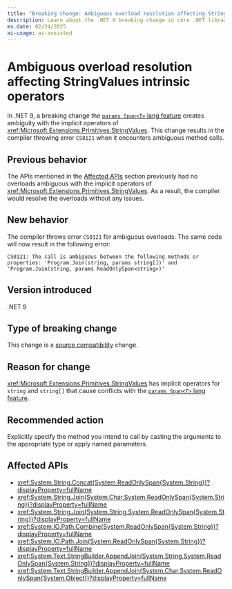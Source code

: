 ```yaml
---
title: "Breaking change: Ambiguous overload resolution affecting StringValues intrinsic operators"
description: Learn about the .NET 9 breaking change in core .NET libraries where ambiguous overload resolution now throws error CS0121.
ms.date: 02/24/2025
ai-usage: ai-assisted
---
```


# Ambiguous overload resolution affecting StringValues intrinsic operators

In .NET 9, a breaking change the [`params Span<T>` lang feature](../../../whats-new/dotnet-9/libraries.md#params-readonlyspant-overloads) creates ambiguity with the implicit operators of <xref:Microsoft.Extensions.Primitives.StringValues>. This change results in the compiler throwing error `CS0121` when it encounters ambiguous method calls.

## Previous behavior

The APIs mentioned in the [Affected APIs](#affected-apis) section previously had no overloads ambiguous with the implicit operators of <xref:Microsoft.Extensions.Primitives.StringValues>. As a result, the compiler would resolve the overloads without any issues.

## New behavior

The compiler throws error `CS0121` for ambiguous overloads. The same code will now result in the following error:

```output
CS0121: The call is ambiguous between the following methods or properties: 'Program.Join(string, params string[])' and 'Program.Join(string, params ReadOnlySpan<string>)'
```

## Version introduced

.NET 9

## Type of breaking change

This change is a [source compatibility](../../categories.md#source-compatibility) change.

## Reason for change

<xref:Microsoft.Extensions.Primitives.StringValues> has implicit operators for `string` and `string[]` that cause conflicts with the [`params Span<T>` lang feature](../../../whats-new/dotnet-9/libraries.md#params-readonlyspant-overloads).

## Recommended action

Explicitly specify the method you intend to call by casting the arguments to the appropriate type or apply named parameters. 

## Affected APIs

- <xref:System.String.Concat(System.ReadOnlySpan{System.String})?displayProperty=fullName>
- <xref:System.String.Join(System.Char,System.ReadOnlySpan{System.String})?displayProperty=fullName>
- <xref:System.String.Join(System.String,System.ReadOnlySpan{System.String})?displayProperty=fullName>
- <xref:System.IO.Path.Combine(System.ReadOnlySpan{System.String})?displayProperty=fullName>
- <xref:System.IO.Path.Join(System.ReadOnlySpan{System.String})?displayProperty=fullName>
- <xref:System.Text.StringBuilder.AppendJoin(System.String,System.ReadOnlySpan{System.String})?displayProperty=fullName>
- <xref:System.Text.StringBuilder.AppendJoin(System.Char,System.ReadOnlySpan{System.Object})?displayProperty=fullName>
